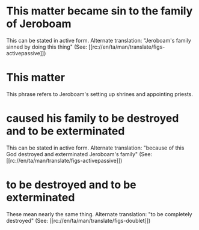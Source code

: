 # This matter became sin to the family of Jeroboam

This can be stated in active form. Alternate translation: "Jeroboam's family sinned by doing this thing" (See: [[rc://en/ta/man/translate/figs-activepassive]])

# This matter

This phrase refers to Jeroboam's setting up shrines and appointing priests.

# caused his family to be destroyed and to be exterminated

This can be stated in active form. Alternate translation: "because of this God destroyed and exterminated Jeroboam's family" (See: [[rc://en/ta/man/translate/figs-activepassive]])

# to be destroyed and to be exterminated

These mean nearly the same thing. Alternate translation: "to be completely destroyed" (See: [[rc://en/ta/man/translate/figs-doublet]])

